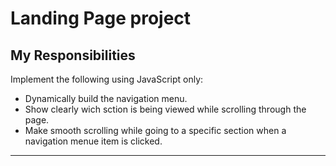 # **Landing Page project**



## **My Responsibilities**
Implement the following using JavaScript only:
-  Dynamically build the navigation menu.
-  Show clearly wich sction is being viewed while scrolling through the page.
-  Make smooth scrolling while going to a specific section when a navigation menue item is clicked.
---